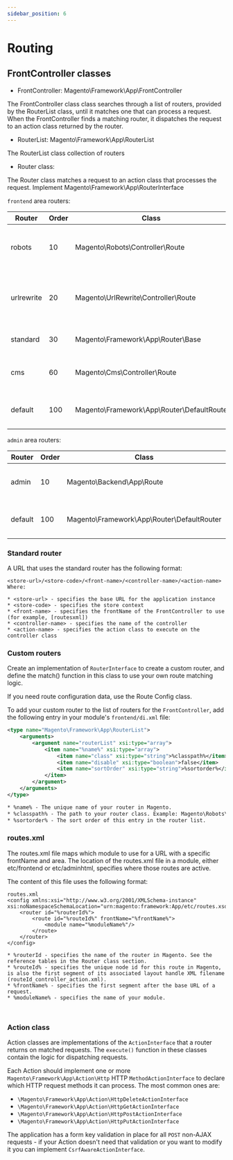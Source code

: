 ```yaml
---
sidebar_position: 6
---
```

# Routing

## FrontController classes

* FrontController: Magento\Framework\App\FrontController

The FrontController class class searches through a list of routers, provided by the RouterList class, until it matches one that can process a request. When the FrontController finds a matching router, it dispatches the request to an action class returned by the router.

* RouterList: Magento\Framework\App\RouterList

The RouterList class collection of routers

* Router class: 

The Router class matches a request to an action class that processes the request.
Implement Magento\Framework\App\RouterInterface

`frontend` area routers:

Router | Order | Class | Description
-------|-------|-------|------
robots | 10 | Magento\Robots\Controller\Route | Matches request to the robots.txt file
urlrewrite | 20 | Magento\UrlRewrite\Controller\Route | Matches requests with URL defined in the database
standard | 30 |  Magento\Framework\App\Router\Base | The standard router
cms | 60 | Magento\Cms\Controller\Route | Matches requests for CMS pages
default | 100 | Magento\Framework\App\Router\DefaultRoute | The default router : set to no-route action

`admin` area routers:

Router | Order | Class | Description
-------|-------|-------|------
admin | 10 | Magento\Backend\App\Route | Matches requests in the Admin area
default | 100 | Magento\Framework\App\Router\DefaultRouter | The default router for the Admin area

### Standard router
A URL that uses the standard router has the following format:
```
<store-url>/<store-code>/<front-name>/<controller-name>/<action-name>
Where:

* <store-url> - specifies the base URL for the application instance
* <store-code> - specifies the store context
* <front-name> - specifies the frontName of the FrontController to use (for example, [routesxml])
* <controller-name> - specifies the name of the controller
* <action-name> - specifies the action class to execute on the controller class
```

### Custom routers
Create an implementation of `RouterInterface` to create a custom router, and define the match() function in this class to use your own route matching logic.

If you need route configuration data, use the Route Config class.

To add your custom router to the list of routers for the `FrontController`, add the following entry in your module's `frontend/di.xml` file:

```frontend/di.xml
<type name="Magento\Framework\App\RouterList">
    <arguments>
        <argument name="routerList" xsi:type="array">
            <item name="%name%" xsi:type="array">
                <item name="class" xsi:type="string">%classpath%</item>
                <item name="disable" xsi:type="boolean">false</item>
                <item name="sortOrder" xsi:type="string">%sortorder%</item>
            </item>
        </argument>
    </arguments>
</type>

* %name% - The unique name of your router in Magento.
* %classpath% - The path to your router class. Example: Magento\Robots\Controller\Router
* %sortorder% - The sort order of this entry in the router list.
```
### routes.xml
The routes.xml file maps which module to use for a URL with a specific frontName and area. The location of the routes.xml file in a module, either etc/frontend or etc/adminhtml, specifies where those routes are active.

The content of this file uses the following format:
```
routes.xml
<config xmlns:xsi="http://www.w3.org/2001/XMLSchema-instance" xsi:noNamespaceSchemaLocation="urn:magento:framework:App/etc/routes.xsd">
    <router id="%routerId%">
        <route id="%routeId%" frontName="%frontName%">
            <module name="%moduleName%"/>
        </route>
    </router>
</config>

* %routerId - specifies the name of the router in Magento. See the reference tables in the Router class section.
* %routeId% - specifies the unique node id for this route in Magento, is also the first segment of its associated layout handle XML filename (routeId_controller_action.xml).
* %frontName% - specifies the first segment after the base URL of a request.
* %moduleName% - specifies the name of your module.



```

### Action class

Action classes are implementations of the `ActionInterface` that a router returns on matched requests. The `execute()` function in these classes contain the logic for dispatching requests.

Each Action should implement one or more `Magento\Framework\App\Action\Http` HTTP `MethodActionInterface` to declare which HTTP request methods it can process. The most common ones are:

- `\Magento\Framework\App\Action\HttpDeleteActionInterface`
- `\Magento\Framework\App\Action\HttpGetActionInterface`
- `\Magento\Framework\App\Action\HttpPostActionInterface`
- `\Magento\Framework\App\Action\HttpPutActionInterface`

The application has a form key validation in place for all `POST` non-AJAX requests - if your Action doesn't need that validation or you want to modify it you can implement `CsrfAwareActionInterface`.